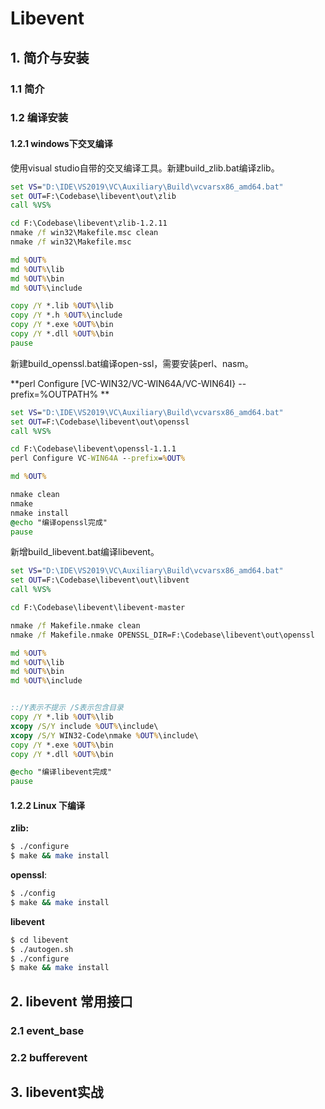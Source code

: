 # Libevent

## 1. 简介与安装

### 1.1 简介

### 1.2 编译安装

#### 1.2.1 windows下交叉编译

使用visual studio自带的交叉编译工具。新建build_zlib.bat编译zlib。

```bat
set VS="D:\IDE\VS2019\VC\Auxiliary\Build\vcvarsx86_amd64.bat"
set OUT=F:\Codebase\libevent\out\zlib
call %VS%

cd F:\Codebase\libevent\zlib-1.2.11
nmake /f win32\Makefile.msc clean
nmake /f win32\Makefile.msc

md %OUT%
md %OUT%\lib
md %OUT%\bin
md %OUT%\include

copy /Y *.lib %OUT%\lib
copy /Y *.h %OUT%\include
copy /Y *.exe %OUT%\bin
copy /Y *.dll %OUT%\bin
pause
```

新建build_openssl.bat编译open-ssl，需要安装perl、nasm。

**perl Configure [VC-WIN32/VC-WIN64A/VC-WIN64I} --prefix=%OUTPATH% **

```bat
set VS="D:\IDE\VS2019\VC\Auxiliary\Build\vcvarsx86_amd64.bat"
set OUT=F:\Codebase\libevent\out\openssl
call %VS%

cd F:\Codebase\libevent\openssl-1.1.1
perl Configure VC-WIN64A --prefix=%OUT%

md %OUT%

nmake clean
nmake
nmake install
@echo "编译openssl完成"
pause
```

新增build_libevent.bat编译libevent。

```bat
set VS="D:\IDE\VS2019\VC\Auxiliary\Build\vcvarsx86_amd64.bat"
set OUT=F:\Codebase\libevent\out\libvent
call %VS%

cd F:\Codebase\libevent\libevent-master

nmake /f Makefile.nmake clean
nmake /f Makefile.nmake OPENSSL_DIR=F:\Codebase\libevent\out\openssl

md %OUT%
md %OUT%\lib
md %OUT%\bin
md %OUT%\include


::/Y表示不提示 /S表示包含目录
copy /Y *.lib %OUT%\lib
xcopy /S/Y include %OUT%\include\
xcopy /S/Y WIN32-Code\nmake %OUT%\include\
copy /Y *.exe %OUT%\bin
copy /Y *.dll %OUT%\bin

@echo "编译libevent完成"
pause
```

#### 1.2.2 Linux 下编译

**zlib:**

```bash
$ ./configure
$ make && make install
```

**openssl**:

```bash
$ ./config
$ make && make install
```

**libevent**

```bash
$ cd libevent
$ ./autogen.sh
$ ./configure
$ make && make install
```

## 2. libevent 常用接口

### 2.1 event_base

### 2.2 bufferevent

## 3. libevent实战
